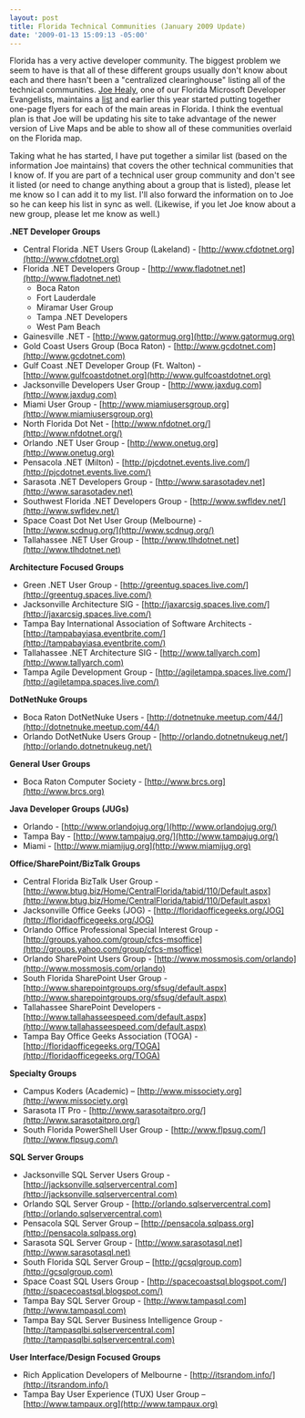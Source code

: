 ```yaml
---
layout: post
title: Florida Technical Communities (January 2009 Update)
date: '2009-01-13 15:09:13 -05:00'
---
```


Florida has a very active developer community. The biggest problem we seem to have is that all of these different groups usually don't know about each and there hasn't been a "centralized clearinghouse" listing all of the technical communities. [Joe Healy](http://www.devfish.net), one of our Florida Microsoft Developer Evangelists, maintains a [list](http://devfish.net/DevCommunities.aspx) and earlier this year started putting together one-page flyers for each of the main areas in Florida. I think the eventual plan is that Joe will be updating his site to take advantage of the newer version of Live Maps and be able to show all of these communities overlaid on the Florida map.

Taking what he has started, I have put together a similar list (based on the information Joe maintains) that covers the other technical communities that I know of. If you are part of a technical user group community and don't see it listed (or need to change anything about a group that is listed), please let me know so I can add it to my list. I'll also forward the information on to Joe so he can keep his list in sync as well. (Likewise, if you let Joe know about a new group, please let me know as well.)

**.NET Developer Groups**

* Central Florida .NET Users Group (Lakeland) - [http://www.cfdotnet.org](http://www.cfdotnet.org) 
* Florida .NET Developers Group - [http://www.fladotnet.net](http://www.fladotnet.net)       
  * Boca Raton 
  * Fort Lauderdale 
  * Miramar User Group 
  * Tampa .NET Developers 
  * West Pam Beach    
* Gainesville .NET - [http://www.gatormug.org](http://www.gatormug.org) 
* Gold Coast Users Group (Boca Raton) - [http://www.gcdotnet.com](http://www.gcdotnet.com) 
* Gulf Coast .NET Developer Group (Ft. Walton) - [http://www.gulfcoastdotnet.org](http://www.gulfcoastdotnet.org) 
* Jacksonville Developers User Group - [http://www.jaxdug.com](http://www.jaxdug.com) 
* Miami User Group - [http://www.miamiusersgroup.org](http://www.miamiusersgroup.org) 
* North Florida Dot Net - [http://www.nfdotnet.org/](http://www.nfdotnet.org/) 
* Orlando .NET User Group - [http://www.onetug.org](http://www.onetug.org) 
* Pensacola .NET (Milton) - [http://pjcdotnet.events.live.com/](http://pjcdotnet.events.live.com/) 
* Sarasota .NET Developers Group - [http://www.sarasotadev.net](http://www.sarasotadev.net) 
* Southwest Florida .NET Developers Group - [http://www.swfldev.net/](http://www.swfldev.net/) 
* Space Coast Dot Net User Group (Melbourne) - [http://www.scdnug.org/](http://www.scdnug.org/) 
* Tallahassee .NET User Group - [http://www.tlhdotnet.net](http://www.tlhdotnet.net)   

**Architecture Focused Groups**

* Green .NET User Group - [http://greentug.spaces.live.com/](http://greentug.spaces.live.com/) 
* Jacksonville Architecture SIG - [http://jaxarcsig.spaces.live.com/](http://jaxarcsig.spaces.live.com/) 
* Tampa Bay International Association of Software Architects - [http://tampabayiasa.eventbrite.com/](http://tampabayiasa.eventbrite.com/) 
* Tallahassee .NET Architecture SIG - [http://www.tallyarch.com](http://www.tallyarch.com) 
* Tampa Agile Development Group - [http://agiletampa.spaces.live.com/](http://agiletampa.spaces.live.com/)   

**DotNetNuke Groups**

* Boca Raton DotNetNuke Users - [http://dotnetnuke.meetup.com/44/](http://dotnetnuke.meetup.com/44/) 
* Orlando DotNetNuke Users Group - [http://orlando.dotnetnukeug.net/](http://orlando.dotnetnukeug.net/)   

**General User Groups**

* Boca Raton Computer Society - [http://www.brcs.org](http://www.brcs.org)   

**Java Developer Groups (JUGs)**

* Orlando - [http://www.orlandojug.org/](http://www.orlandojug.org/) 
* Tampa Bay - [http://www.tampajug.org/](http://www.tampajug.org/) 
* Miami - [](http://www.miamijug.org/)[http://www.miamijug.org](http://www.miamijug.org)   

**Office/SharePoint/BizTalk Groups**

* Central Florida BizTalk User Group - [http://www.btug.biz/Home/CentralFlorida/tabid/110/Default.aspx](http://www.btug.biz/Home/CentralFlorida/tabid/110/Default.aspx) 
* Jacksonville Office Geeks (JOG) - [http://floridaofficegeeks.org/JOG](http://floridaofficegeeks.org/JOG) 
* Orlando Office Professional Special Interest Group - [http://groups.yahoo.com/group/cfcs-msoffice](http://groups.yahoo.com/group/cfcs-msoffice) 
* Orlando SharePoint Users Group - [http://www.mossmosis.com/orlando](http://www.mossmosis.com/orlando) 
* South Florida SharePoint User Group - [http://www.sharepointgroups.org/sfsug/default.aspx](http://www.sharepointgroups.org/sfsug/default.aspx) 
* Tallahassee SharePoint Developers - [http://www.tallahasseespeed.com/default.aspx](http://www.tallahasseespeed.com/default.aspx) 
* Tampa Bay Office Geeks Association (TOGA) - [http://floridaofficegeeks.org/TOGA](http://floridaofficegeeks.org/TOGA)   

**Specialty Groups**

* Campus Koders (Academic) – [http://www.missociety.org](http://www.missociety.org) 
* Sarasota IT Pro - [http://www.sarasotaitpro.org/](http://www.sarasotaitpro.org/) 
* South Florida PowerShell User Group - [http://www.flpsug.com/](http://www.flpsug.com/)   

**SQL Server Groups**

* Jacksonville SQL Server Users Group - [http://jacksonville.sqlservercentral.com](http://jacksonville.sqlservercentral.com) 
* Orlando SQL Server Group - [http://orlando.sqlservercentral.com](http://orlando.sqlservercentral.com) 
* Pensacola SQL Server Group – [http://pensacola.sqlpass.org](http://pensacola.sqlpass.org) 
* Sarasota SQL Server Group - [http://www.sarasotasql.net](http://www.sarasotasql.net) 
* South Florida SQL Server Group – [http://gcsqlgroup.com](http://gcsqlgroup.com) 
* Space Coast SQL Users Group - [http://spacecoastsql.blogspot.com/](http://spacecoastsql.blogspot.com/) 
* Tampa Bay SQL Server Group - [http://www.tampasql.com](http://www.tampasql.com) 
* Tampa Bay SQL Server Business Intelligence Group - [http://tampasqlbi.sqlservercentral.com](http://tampasqlbi.sqlservercentral.com)   

**User Interface/Design Focused Groups**

* Rich Application Developers of Melbourne - [http://itsrandom.info/](http://itsrandom.info/) 
* Tampa Bay User Experience (TUX) User Group – [http://www.tampaux.org](http://www.tampaux.org) 
